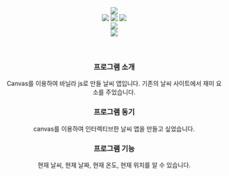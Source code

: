 <div align="center">
  <img src="https://capsule-render.vercel.app/api?type=waving&color=auto&height=200&section=header&text=Weather&fontSize=90" />
</div>


<div align="center">
  <img src="https://img.shields.io/badge/HTML5-E34F26?style=flat&logo=HTML5&logoColor=white" />
	<img src="https://img.shields.io/badge/CSS3-1572B6?style=flat&logo=CSS3&logoColor=white" />
  <img src="https://img.shields.io/badge/JavaScript-F7DF1E?style=flat&logo=JavaScript&logoColor=white" />
  <br>
  <img src="https://img.shields.io/badge/Visual Studio Code-007ACC?style=flat&logo=VisualStudioCode&logoColor=white" />
  <br>
  <img src="https://img.shields.io/badge/Netlify-00C7B7?style=flat&logo=Netlify&logoColor=white" />
	<br><br><br>
</div>
<div align="center">
  <h3>프로그램 소개</h3>
  
 Canvas를 이용하여 바닐라 js로 만들 날씨 앱입니다. 기존의 날씨 사이트에서 재미 요소를 주었습니다.
  <br>
  
  <h3>프로그램 동기</h3>
  
  canvas를 이용하여 인터렉티브한 날씨 앱을 만들고 싶었습니다.
  <br>
  
  <h3>프로그램 기능</h3>
  현재 날씨, 현재 날짜, 현재 온도, 현재 위치를 알 수 있습니다.

<br><br><br>
<div>

<div align="center>
  <h3>동작 화면</h3>
  <img src="https://user-images.githubusercontent.com/109647831/226658165-46926d64-d332-4baa-8f77-e032bae0f51b.gif" />

  
</div>
